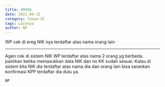 ```yaml
---
title: 49956
date: 2021-04-15
category: Tanya-SC
tags: Lainnya
author: NP
---
```


WP cek di ereg NIK nya terdaftar atas nama orang lain

---

Agen cek di sistem NIK WP terdaftar atas nama 2 orang yg berbeda. pastikan ketika memasukkan data NIK dan no KK sudah sesuai. Kalau di sistem kita NIK dia terdaftar atas nama dia dan orang lain bisa sarankan konfirmasi KPP terdaftar dia dulu ya.

`NP`
